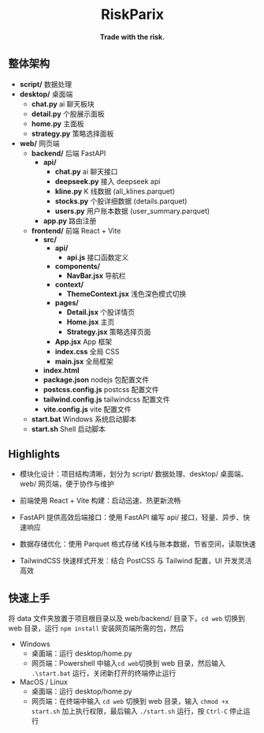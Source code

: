 <div align="center">

# RiskParix

#### Trade with the risk.

</div>

## 整体架构

- **script/** 数据处理
- **desktop/** 桌面端
  - **chat.py** ai 聊天板块
  - **detail.py** 个股展示面板
  - **home.py** 主面板
  - **strategy.py** 策略选择面板
- **web/** 网页端
  - **backend/** 后端 FastAPI
    - **api/**
      - **chat.py** ai 聊天接口
      - **deepseek.py** 接入 deepseek api
      - **kline.py** K 线数据 (all_klines.parquet)
      - **stocks.py** 个股详细数据 (details.parquet)
      - **users.py** 用户账本数据 (user_summary.parquet)
    - **app.py** 路由注册
  - **frontend/** 前端 React + Vite
    - **src/** 
      - **api/**
        - **api.js** 接口函数定义
      - **components/**
        - **NavBar.jsx** 导航栏
      - **context/**
        - **ThemeContext.jsx** 浅色深色模式切换
      - **pages/**
        - **Detail.jsx** 个股详情页
        - **Home.jsx** 主页
        - **Strategy.jsx** 策略选择页面
      - **App.jsx** App 框架
      - **index.css** 全局 CSS
      - **main.jsx** 全局框架
    - **index.html**
    - **package.json** nodejs 包配置文件
    - **postcss.config.js** postcss 配置文件
    - **tailwind.config.js** tailwindcss 配置文件
    - **vite.config.js** vite 配置文件
  - **start.bat** Windows 系统启动脚本
  - **start.sh** Shell 启动脚本

## Highlights

- 模块化设计：项目结构清晰，划分为 script/ 数据处理、desktop/ 桌面端、web/ 网页端，便于协作与维护

- 前端使用 React + Vite 构建：启动迅速、热更新流畅

- FastAPI 提供高效后端接口：使用 FastAPI 编写 api/ 接口，轻量、异步、快速响应

- 数据存储优化：使用 Parquet 格式存储 K线与账本数据，节省空间，读取快速

- TailwindCSS 快速样式开发：结合 PostCSS 与 Tailwind 配置，UI 开发灵活高效

## 快速上手

将 data 文件夹放置于项目根目录以及 web/backend/ 目录下，`cd web` 切换到 web 目录，运行 `npm install` 安装网页端所需的包，然后

- Windows
  - 桌面端：运行 desktop/home.py
  - 网页端：Powershell 中输入`cd web`切换到 web 目录，然后输入 `.\start.bat` 运行，关闭新打开的终端停止运行
- MacOS / Linux
  - 桌面端：运行 desktop/home.py
  - 网页端：在终端中输入 `cd web` 切换到 web 目录，输入 `chmod +x start.sh` 加上执行权限，最后输入 `./start.sh` 运行，按 `Ctrl-C` 停止运行